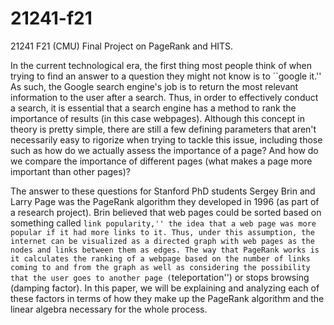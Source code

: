 # 21241-f21
21241 F21 (CMU) Final Project on PageRank and HITS.

In the current technological era, the first thing most people think of when trying to find an answer to a question they might not know is to ``google it.'' As such, the Google search engine's job is to return the most relevant information to the user after a search. Thus, in order to effectively conduct a search, it is essential that a search engine has a method to rank the importance of results (in this case webpages). Although this concept in theory is pretty simple, there are still a few defining parameters that aren't necessarily easy to rigorize when trying to tackle this issue, including those such as how do we actually assess the importance of a page? And how do we compare the importance of different pages (what makes a page more important than other pages)?

The answer to these questions for Stanford PhD students Sergey Brin and Larry Page was the PageRank algorithm they developed in 1996 (as part of a research project). Brin believed that web pages could be sorted based on something called ``link popularity,'' the idea that a web page was more popular if it had more links to it. Thus, under this assumption, the internet can be visualized as a directed graph with web pages as the nodes and links between them as edges. The way that PageRank works is it calculates the ranking of a webpage based on the number of links coming to and from the graph as well as considering the possibility that the user goes to another page (``teleportation'') or stops browsing (damping factor). In this paper, we will be explaining and analyzing each of these factors in terms of how they make up the PageRank algorithm and the linear algebra necessary for the whole process.

